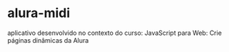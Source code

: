 # alura-midi

aplicativo desenvolvido no contexto do curso: JavaScript para Web: Crie páginas dinâmicas da Alura
